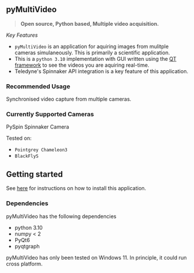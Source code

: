 ## pyMultiVideo

>**Open source, Python based, Multiple video acquisition.**

*Key Features*

- `pyMultiVideo` is an application for aquiring images from mulitple cameras simulaneously. This is primarily a scientific application.
- This is a `python 3.10` implementation with GUI written using the [QT framework](https://www.qt.io/product/framework) to see the videos you are aquiring real-time.
- Teledyne's Spinnaker API integration is a key feature of this application.

### Recommended Usage

Synchronised video capture from multiple cameras.

### Currently Supported Cameras

PySpin Spinnaker Camera

Tested on:

- `Pointgrey Chameleon3`
- `BlackFlyS`

## Getting started

See [here](/user-guide/installation.md) for instructions on how to install this application.

### Dependencies

pyMultiVideo has the following dependencies

- python 3.10
- numpy < 2
- PyQt6
- pyqtgraph

pyMultiVideo has only been tested on Windows 11. In principle, it could run cross platform.
